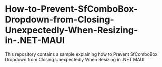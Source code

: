 # How-to-Prevent-SfComboBox-Dropdown-from-Closing-Unexpectedly-When-Resizing-in-.NET-MAUI
This repository contains a sample explaining how to Prevent SfComboBox Dropdown from Closing Unexpectedly When Resizing in .NET MAUI
